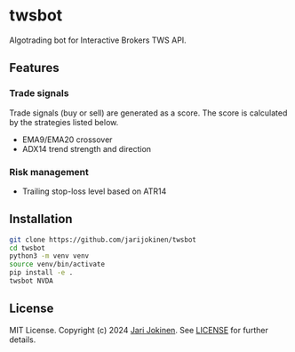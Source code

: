 # twsbot

Algotrading bot for Interactive Brokers TWS API.

## Features

### Trade signals

Trade signals (buy or sell) are generated as a score. The score is calculated
by the strategies listed below.

- EMA9/EMA20 crossover
- ADX14 trend strength and direction

### Risk management

- Trailing stop-loss level based on ATR14

## Installation

```bash
git clone https://github.com/jarijokinen/twsbot
cd twsbot
python3 -m venv venv
source venv/bin/activate
pip install -e .
twsbot NVDA
```

## License

MIT License. Copyright (c) 2024 [Jari Jokinen](https://jarijokinen.com).  See
[LICENSE](https://github.com/jarijokinen/twsbot/blob/main/LICENSE.txt)
for further details.
